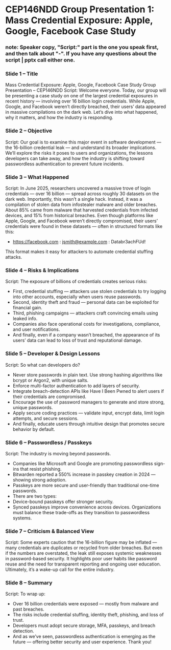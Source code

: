 # CEP146NDD Group Presentation 1: Mass Credential Exposure: Apple, Google, Facebook Case Study 

### note: Speaker copy, "Script:" part is the one you speak first, and then talk about "-". If you have any questions about the script | pptx call either one.

### Slide 1 – Title 
Mass Credential Exposure: Apple, Google, Facebook Case Study
Group Presentation – CEP146NDD
Script:
Welcome everyone. Today, our group will be presenting a case study on one of the largest credential exposures in recent history — involving over 16 billion login credentials. While Apple, Google, and Facebook weren’t directly breached, their users’ data appeared in massive compilations on the dark web. Let’s dive into what happened, why it matters, and how the industry is responding.

### Slide 2 – Objective
Script:
Our goal is to examine this major event in software development — the 16-billion credential leak — and understand its broader implications. We’ll explore the risks it poses to users and organizations, the lessons developers can take away, and how the industry is shifting toward passwordless authentication to prevent future incidents.

### Slide 3 – What Happened
Script:
In June 2025, researchers uncovered a massive trove of login credentials — over 16 billion — spread across roughly 30 datasets on the dark web. Importantly, this wasn’t a single hack. Instead, it was a compilation of stolen data from infostealer malware and older breaches.
About 85% came from malware that harvested credentials from infected devices, and 15% from historical breaches.
Even though platforms like Apple, Google, and Facebook weren’t directly compromised, their users’ credentials were found in these datasets — often in structured formats like this:

- https://facebook.com : jsmith@example.com : Databr3achFUd!

This format makes it easy for attackers to automate credential stuffing attacks.

### Slide 4 – Risks & Implications
Script:
The exposure of billions of credentials creates serious risks:
- First, credential stuffing — attackers use stolen credentials to try logging into other accounts, especially when users reuse passwords.
- Second, identity theft and fraud — personal data can be exploited for financial gain.
- Third, phishing campaigns — attackers craft convincing emails using leaked info.
- Companies also face operational costs for investigations, compliance, and user notifications.
- And finally, even if a company wasn’t breached, the appearance of its users’ data can lead to loss of trust and reputational damage.

### Slide 5 – Developer & Design Lessons
Script:
So what can developers do?
- Never store passwords in plain text. Use strong hashing algorithms like bcrypt or Argon2, with unique salts.
- Enforce multi-factor authentication to add layers of security.
- Integrate breach-detection APIs like Have I Been Pwned to alert users if their credentials are compromised.
- Encourage the use of password managers to generate and store strong, unique passwords.
- Apply secure coding practices — validate input, encrypt data, limit login attempts, and secure sessions.
- And finally, educate users through intuitive design that promotes secure behavior by default.

### Slide 6 – Passwordless / Passkeys
Script:
The industry is moving beyond passwords.
- Companies like Microsoft and Google are promoting passwordless sign-ins that resist phishing.
- Bitwarden reported a 550% increase in passkey creation in 2024 — showing strong adoption.
- Passkeys are more secure and user-friendly than traditional one-time passwords.
- There are two types:
- Device-bound passkeys offer stronger security.
- Synced passkeys improve convenience across devices.
Organizations must balance these trade-offs as they transition to passwordless systems.

### Slide 7 – Criticism & Balanced View
Script:
Some experts caution that the 16-billion figure may be inflated — many credentials are duplicates or recycled from older breaches.
But even if the numbers are overstated, the leak still exposes systemic weaknesses in password-based security.
It highlights poor user habits like password reuse and the need for transparent reporting and ongoing user education.
Ultimately, it’s a wake-up call for the entire industry.

### Slide 8 – Summary
Script:
To wrap up:
- Over 16 billion credentials were exposed — mostly from malware and past breaches.
- The risks include credential stuffing, identity theft, phishing, and loss of trust.
- Developers must adopt secure storage, MFA, passkeys, and breach detection.
- And as we’ve seen, passwordless authentication is emerging as the future — offering better security and user experience.
Thank you!


